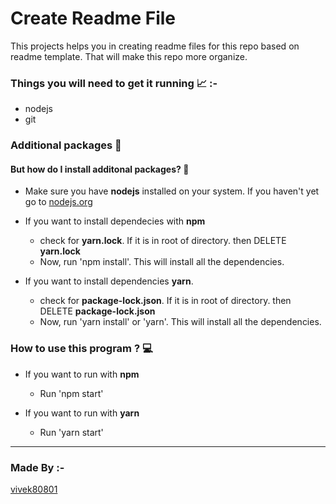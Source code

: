 # Create Readme File

This projects helps you in creating readme files for this repo based on readme template. That will make this repo more organize.

### Things you will need to get it running  📈 :-

- nodejs
- git


### Additional packages 📝


#### But how do I install additonal packages? 🤨

- Make sure you have **nodejs** installed on your system. If you haven't yet go to [nodejs.org](https://nodejs.org 'go to nodejs.org')

- If you want to install dependecies with **npm**
    - check for **yarn.lock**. If it is in root of directory. then DELETE **yarn.lock**
    - Now, run 'npm install'. This will install all the dependencies.

- If you want to install dependencies **yarn**.
    - check for **package-lock.json**. If it is in root of directory. then DELETE **package-lock.json**
    - Now, run 'yarn install' or 'yarn'. This will install all the dependencies.

### How to use this program ? 💻

-  If you want to run with **npm**
    - Run 'npm start'

- If you want to run with **yarn**
    - Run 'yarn start'

---

### Made By :-
[vivek80801](https://github.com/vivek80801 'Go to profile of creator')
  

